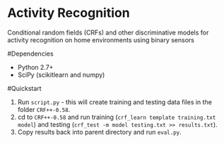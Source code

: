 # Activity Recognition
Conditional random fields (CRFs) and other discriminative models for activity recognition on home environments using binary sensors

#Dependencies
- Python 2.7+
- SciPy (scikitlearn and numpy)

#Quickstart
1. Run `script.py` - this will create training and testing data files in the folder `CRF++-0.58`.
2. cd to `CRF++-0.58` and run training (`crf_learn template training.txt model`) and testing (`crf_test -m model testing.txt >> results.txt`).
3. Copy results back into parent directory and run `eval.py`.
